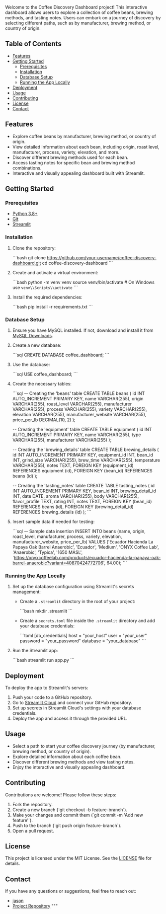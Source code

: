 Welcome to the Coffee Discovery Dashboard project! This interactive dashboard allows users to explore a collection of coffee beans, brewing methods, and tasting notes. Users can embark on a journey of discovery by selecting different paths, such as by manufacturer, brewing method, or country of origin.

## Table of Contents

- [Features](#features)
- [Getting Started](#getting-started)
  - [Prerequisites](#prerequisites)
  - [Installation](#installation)
  - [Database Setup](#database-setup)
  - [Running the App Locally](#running-the-app-locally)
- [Deployment](#deployment)
- [Usage](#usage)
- [Contributing](#contributing)
- [License](#license)
- [Contact](#contact)

## Features

- Explore coffee beans by manufacturer, brewing method, or country of origin.
- View detailed information about each bean, including origin, roast level, manufacturer, process, variety, elevation, and more.
- Discover different brewing methods used for each bean.
- Access tasting notes for specific bean and brewing method combinations.
- Interactive and visually appealing dashboard built with Streamlit.

## Getting Started

### Prerequisites

- [Python 3.8+](https://www.python.org/downloads/)
- [Git](https://git-scm.com/)
- [Streamlit](https://streamlit.io/)

### Installation

1. Clone the repository:

   \`\`\`bash
   git clone https://github.com/your-username/coffee-discovery-dashboard.git
   cd coffee-discovery-dashboard
   \`\`\`

2. Create and activate a virtual environment:

   \`\`\`bash
   python -m venv venv
   source venv/bin/activate  # On Windows use `venv\\Scripts\\activate`
   \`\`\`

3. Install the required dependencies:

   \`\`\`bash
   pip install -r requirements.txt
   \`\`\`

### Database Setup

1. Ensure you have MySQL installed. If not, download and install it from [MySQL Downloads](https://dev.mysql.com/downloads/).

2. Create a new database:

   \`\`\`sql
   CREATE DATABASE coffee_dashboard;
   \`\`\`

3. Use the database:

   \`\`\`sql
   USE coffee_dashboard;
   \`\`\`

4. Create the necessary tables:

   \`\`\`sql
   -- Creating the 'beans' table
   CREATE TABLE beans (
       id INT AUTO_INCREMENT PRIMARY KEY,
       name VARCHAR(255),
       origin VARCHAR(255),
       roast_level VARCHAR(255),
       manufacturer VARCHAR(255),
       process VARCHAR(255),
       variety VARCHAR(255),
       elevation VARCHAR(255),
       manufacturer_website VARCHAR(255),
       price_per_lb DECIMAL(10, 2)
   );

   -- Creating the 'equipment' table
   CREATE TABLE equipment (
       id INT AUTO_INCREMENT PRIMARY KEY,
       name VARCHAR(255),
       type VARCHAR(255),
       manufacturer VARCHAR(255)
   );

   -- Creating the 'brewing_details' table
   CREATE TABLE brewing_details (
       id INT AUTO_INCREMENT PRIMARY KEY,
       equipment_id INT,
       bean_id INT,
       grind_size VARCHAR(255),
       brew_time VARCHAR(255),
       temperature VARCHAR(255),
       notes TEXT,
       FOREIGN KEY (equipment_id) REFERENCES equipment (id),
       FOREIGN KEY (bean_id) REFERENCES beans (id)
   );

   -- Creating the 'tasting_notes' table
   CREATE TABLE tasting_notes (
       id INT AUTO_INCREMENT PRIMARY KEY,
       bean_id INT,
       brewing_detail_id INT,
       date DATE,
       aroma VARCHAR(255),
       body VARCHAR(255),
       flavor_profile TEXT,
       rating INT,
       notes TEXT,
       FOREIGN KEY (bean_id) REFERENCES beans (id),
       FOREIGN KEY (brewing_detail_id) REFERENCES brewing_details (id)
   );
   \`\`\`

5. Insert sample data if needed for testing:

   \`\`\`sql
   -- Sample data insertion
   INSERT INTO beans (name, origin, roast_level, manufacturer, process, variety, elevation, manufacturer_website, price_per_lb)
   VALUES ('Ecuador Hacienda La Papaya Oak Barrel Anaerobic', 'Ecuador', 'Medium', 'ONYX Coffee Lab', 'Anaerobic', 'Typica', '1650 MASL', 'https://onyxcoffeelab.com/products/ecuador-hacienda-la-papaya-oak-barrel-anaerobic?variant=40870424772706', 64.00);
   \`\`\`

### Running the App Locally

1. Set up the database configuration using Streamlit's secrets management:

   - Create a `.streamlit` directory in the root of your project:

     \`\`\`bash
     mkdir .streamlit
     \`\`\`

   - Create a `secrets.toml` file inside the `.streamlit` directory and add your database credentials:

     \`\`\`toml
     [db_credentials]
     host = "your_host"
     user = "your_user"
     password = "your_password"
     database = "your_database"
     \`\`\`

2. Run the Streamlit app:

   \`\`\`bash
   streamlit run app.py
   \`\`\`

## Deployment

To deploy the app to Streamlit's servers:

1. Push your code to a GitHub repository.
2. Go to [Streamlit Cloud](https://streamlit.io/cloud) and connect your GitHub repository.
3. Set up secrets in Streamlit Cloud's settings with your database credentials.
4. Deploy the app and access it through the provided URL.

## Usage

- Select a path to start your coffee discovery journey (by manufacturer, brewing method, or country of origin).
- Explore detailed information about each coffee bean.
- Discover different brewing methods and view tasting notes.
- Enjoy the interactive and visually appealing dashboard.

## Contributing

Contributions are welcome! Please follow these steps:

1. Fork the repository.
2. Create a new branch (\`git checkout -b feature-branch\`).
3. Make your changes and commit them (\`git commit -m 'Add new feature'\`).
4. Push to the branch (\`git push origin feature-branch\`).
5. Open a pull request.

## License

This project is licensed under the MIT License. See the [LICENSE](LICENSE) file for details.

## Contact

If you have any questions or suggestions, feel free to reach out:

- [jason](mailto:jason@33sticks.com)
- [Project Repository]([https://github.com/your-username/coffee-discovery-dashboard](https://github.com/33sticks/coffee-notebook/))
"""

